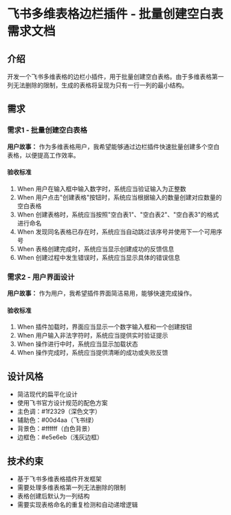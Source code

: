 # 飞书多维表格边栏插件 - 批量创建空白表需求文档

## 介绍
开发一个飞书多维表格的边栏小插件，用于批量创建空白表格。由于多维表格第一列无法删除的限制，生成的表格将呈现为只有一行一列的最小结构。

## 需求

### 需求1 - 批量创建空白表格
**用户故事：** 作为多维表格用户，我希望能够通过边栏插件快速批量创建多个空白表格，以便提高工作效率。

#### 验收标准
1. When 用户在输入框中输入数字时，系统应当验证输入为正整数
2. When 用户点击"创建表格"按钮时，系统应当根据输入的数量创建对应数量的空白表格
3. When 创建表格时，系统应当按照"空白表1"、"空白表2"、"空白表3"的格式进行命名
4. When 发现同名表格已存在时，系统应当自动跳过该序号并使用下一个可用序号
5. When 表格创建完成时，系统应当显示创建成功的反馈信息
6. When 创建过程中发生错误时，系统应当显示具体的错误信息

### 需求2 - 用户界面设计
**用户故事：** 作为用户，我希望插件界面简洁易用，能够快速完成操作。

#### 验收标准
1. When 插件加载时，界面应当显示一个数字输入框和一个创建按钮
2. When 用户输入非法字符时，系统应当提供实时验证提示
3. When 操作进行中时，系统应当显示加载状态
4. When 操作完成时，系统应当提供清晰的成功或失败反馈

## 设计风格
- 简洁现代的扁平化设计
- 使用飞书官方设计规范的配色方案
- 主色调：#1f2329（深色文字）
- 辅助色：#00d4aa（飞书绿）
- 背景色：#ffffff（白色背景）
- 边框色：#e5e6eb（浅灰边框）

## 技术约束
- 基于飞书多维表格插件开发框架
- 需要处理多维表格第一列无法删除的限制
- 表格创建后默认为一列结构
- 需要实现表格命名的重复检测和自动递增逻辑